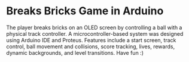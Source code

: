 # Breaks Bricks Game in Arduino
The player breaks bricks on an OLED screen by controlling a ball with a physical track controller. A microcontroller-based system was designed using Arduino IDE and Proteus. Features include a start screen, track control, ball movement and collisions, score tracking, lives, rewards, dynamic backgrounds, and level transitions. Have fun :)
